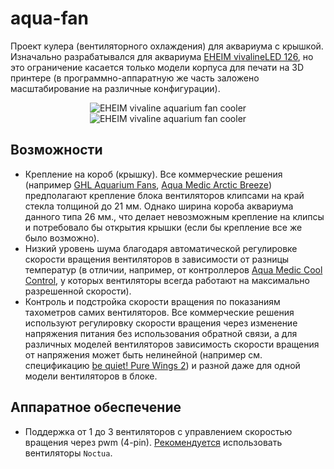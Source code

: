 # aqua-fan

Проект кулера (вентиляторного охлаждения) для аквариума с крышкой. Изначально разрабатывался для аквариума [EHEIM vivalineLED 126](https://eheim.com/en_GB/aquatics/aquariums/aquariums-fresh-water/vivalineled/vivalineled-126), но это ограничение касается только модели корпуса для печати на 3D принтере (в программно-аппаратную же часть заложено масштабирование на различные конфигурации).

<p align='center'>
<img src='https://user-images.githubusercontent.com/802583/176043032-9bc03607-fb3f-487b-b138-808c0c32084e.jpg' alt='EHEIM vivaline aquarium fan cooler'>
<img src='https://user-images.githubusercontent.com/802583/176043040-47506f47-3a48-41ff-99fd-839eee1d8771.jpg' alt='EHEIM vivaline aquarium fan cooler'>
</p>

## Возможности

* Крепление на короб (крышку). Все коммерческие решения (например [GHL Aquarium Fans](https://www.aquariumcomputer.com/products/ghl-cooling-technology/aquarium-fans-propellerbreeze/), [Aqua Medic Arctic Breeze](https://www.aqua-medic.de/index.php?r=catalog/product&id=66&cid=34)) предполагают крепление блока вентиляторов клипсами на край стекла толщиной до 21 мм. Однако ширина короба аквариума данного типа 26 мм., что делает невозможным крепление на клипсы и потребовало бы открытия крышки (если бы крепление все же было возможно).
* Низкий уровень шума благодаря автоматической регулировке скорости вращения вентиляторов в зависимости от разницы температур (в отличии, например, от контроллеров [Aqua Medic Cool Control](https://www.aqua-medic.de/index.php?r=catalog/product&id=475&cid=34), у которых вентиляторы всегда работают на максимально разрешенной скорости).
* Контроль и подстройка скорости вращения по показаниям тахометров самих вентиляторов. Все коммерческие решения используют регулировку скорости вращения через изменение напряжения питания без использования обратной связи, а для различных моделей вентиляторов зависимость скорости вращения от напряжения может быть нелинейной (например см. спецификацию [be quiet! Pure Wings 2](https://www.bequiet.com/ru/casefans/505)) и разной даже для одной модели вентиляторов в блоке.

## Аппаратное обеспечение

* Поддержка от 1 до 3 вентиляторов с управлением скоростью вращения через pwm (4-pin). [Рекомендуется](fan-matrix.md) использовать вентиляторы `Noctua`.

